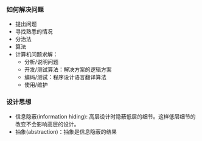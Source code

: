 ### 如何解决问题
* 提出问题
* 寻找熟悉的情况
* 分治法
* 算法
* 计算机问题求解：
    * 分析/说明问题
    * 开发/测试算法：解决方案的逻辑方案
    * 编码/测试：程序设计语言翻译算法
    * 使用/维护

### 设计思想
* 信息隐蔽(information hiding): 高层设计时隐蔽低层的细节。这样低层细节的改变不会影响高层的设计。
* 抽象(abstraction)：抽象是信息隐蔽的结果